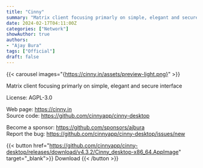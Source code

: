 ```yaml
---
title: "Cinny"
summary: "Matrix client focusing primarly on simple, elegant and secure interface"
date: 2024-02-17T04:11:00Z
categories: ["Network"]
showAuthor: true
authors:
- "Ajay Bura"
tags: ["Official"]
draft: false
---
```


{{< carousel images="{https://cinny.in/assets/preview-light.png}" >}}

Matrix client focusing primarly on simple, elegant and secure interface

License: AGPL-3.0

Web page: <https://cinny.in>  
Source code: <https://github.com/cinnyapp/cinny-desktop>

Become a sponsor: <https://github.com/sponsors/ajbura>  
Report the bug: <https://github.com/cinnyapp/cinny-desktop/issues/new>  

{{< button href="https://github.com/cinnyapp/cinny-desktop/releases/download/v4.3.2/Cinny_desktop-x86_64.AppImage" target="_blank">}}
Download
{{< /button >}}